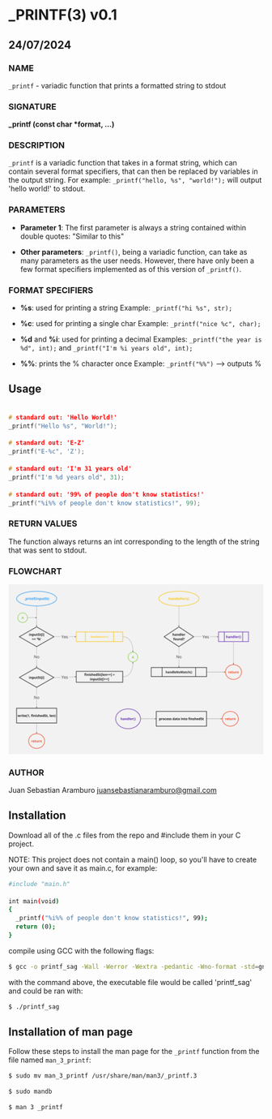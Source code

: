 # _PRINTF(3) v0.1

## 24/07/2024

### NAME

`_printf` - variadic function that prints a formatted string to stdout


### SIGNATURE

**_printf (const char \*format, ...)**

### DESCRIPTION

`_printf` is a variadic function that takes in a format string, which can contain several format specifiers, that can then be replaced by variables in the output string. For example: `_printf("hello, %s", "world!");` will output 'hello world!' to stdout.

### PARAMETERS

- **Parameter 1**:
  The first parameter is always a string contained within double quotes:
    "Similar to this"

- **Other parameters**:
  `_printf()`, being a variadic function, can take as many parameters as the user needs. However, there have only been a few format specifiers implemented as of this version of `_printf()`.

### FORMAT SPECIFIERS

- **%s**: used for printing a string
  Example: `_printf("hi %s", str);`

- **%c**: used for printing a single char
  Example: `_printf("nice %c", char);`

- **%d** and **%i**: used for printing a decimal
  Examples: `_printf("the year is %d", int);` and `_printf("I'm %i years old", int);`

- **%%**: prints the % character once
  Example: `_printf("%%")` --> outputs %

## Usage

```c

# standard out: 'Hello World!'
_printf("Hello %s", "World!");

# standard out: 'E-Z'
_printf("E-%c", 'Z');

# standard out: 'I'm 31 years old'
_printf("I'm %d years old", 31);

# standard out: '99% of people don't know statistics!'
_printf("%i%% of people don't know statistics!", 99);

```

### RETURN VALUES

The function always returns an int corresponding to the length of the string that was sent to stdout.

### FLOWCHART
![_printf() flowchart](_printfFlow.PNG)


### AUTHOR

Juan Sebastian Aramburo <juansebastianaramburo@gmail.com>

## Installation

Download all of the .c files from the repo and #include them in your C project.

NOTE: This project does not contain a main() loop, so you'll have to create your own and save it as main.c, for example:

````bash
#include "main.h"

int main(void)
{
  _printf("%i%% of people don't know statistics!", 99);
  return (0);
}
````
compile using GCC with the following flags:
````bash
$ gcc -o printf_sag -Wall -Werror -Wextra -pedantic -Wno-format -std=gnu89  *.c main.h
````
with the command above, the executable file would be called 'printf_sag' and could be ran with:
````bash
$ ./printf_sag
````

## Installation of man page

Follow these steps to install the man page for the `_printf` function from the file named `man_3_printf`:

````bash
$ sudo mv man_3_printf /usr/share/man/man3/_printf.3
````
````bash
$ sudo mandb
````
````bash
$ man 3 _printf
````
